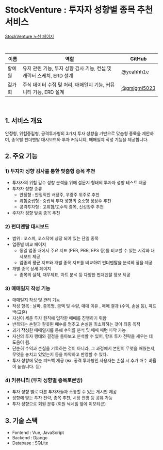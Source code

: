# StockVenture : 투자자 성향별 종목 추천 서비스
[StockVenture 노션 페이지](https://isaacshin.notion.site/b288a96adc3048adbb069709339b3699?pvs=73)

<br>

| 이름   | 역할          | GitHub        |
|--------|---------------|---------------|
| 황예원 | 유저 관련 기능, 투자 성향 검사 기능, 컨셉 및 캐릭터 스케치, ERD 설계 | [@yeahhh1e](https://github.com/yeahhh1e) |
| 김가희 | 주식 데이터 수집 및 처리, 매매일지 기능, 커뮤니티 기능, ERD 설계  | [@gmlgml5023](https://github.com/gmlgml5023) |

<br>

## 1. 서비스 개요

안정형, 위험중립형, 공격투자형의 3가지 투자 성향을 기반으로 맞춤형 종목을 제안하며, 종목별 펀더멘탈 대시보드와 투자 커뮤니티, 매매일지 작성 기능을 제공합니다.

## 2. 주요 기능

### 1) 투자자 성향 검사를 통한 맞춤형 종목 추천

- 투자자의 위험 감수 성향 분석을 위해 설문지 형태의 투자자 성향 테스트 제공
- 투자자 성향 종류
    - 안정형 : 안정적인 배당주, 우량주 위주로 추천
    - 위험중립형 : 중립적 투자 성향의 중소형 성장주 추천
    - 공격투자형 : 고위험/고수익 종목, 신성장주 추천
- 주자자 성향 맞춤 종목 추천

### 2) 펀더멘탈 대시보드

- 범위 : 코스피, 코스닥에 상장 되어 있는 단일 종목
- 업종별 비교 페이지
    - 동일  업종 내에서 주요 지표 (PER, PBR, EPS 등)를 비교할 수 있는 시각화 대시보드 제공
    - 업종의 평균 지표와 개별 종목 지표를 비교하여 펀더멘탈을 분석의 장을 제공
- 개별 종목 상세 페이지
    - 종목의 실적, 재무제표, 차트 분석 등 다양한 펀더멘탈 정보 제공

### 3) 매매일지 작성 기능

- 매매일지 작성 및 관리 기능
- 작성 항목 : 날짜, 종목명, 금액 및 수량, 매매 이유 , 매매 결과 (수익, 손실 등), 피드백(교훈)
- 자신이 세운 투자 원칙에 입각한 매매를 진행하기 위함
- 반복되는 손절과 잘못된 매수를 멈추고 손실을 최소화하는 것이 최종 목적
- 과거 작성한 매매일지를 통해 수익률 분석 및 매매 패턴 파악 가능
- 자신의 투자 행태와 결정을 돌아보고 분석할 수 있어, 향후 투자 전략을 세우는 데 도움이 됨.
- 단순히 수익과 손실을 기록하는 것이 아니라, 그 과정에서 본인이 무엇을 배웠는지, 무엇을 놓치고 있었는지 등을 파악하고 반영할 수 있다.
- 투자 성향에 맞춘 피드백 제공 (ex. 공격 투자형인 사용자는 손실 시 추가 매수 비율이 높습니다. 등)

### 4) 커뮤니티 (투자 성향별 종목토론방)

- 투자 성향 별로 다른 투자자들과 소통할 수 있는 게시판 제공
- 성향에 맞는 투자 전략, 종목 추천, 시장 전망 등 공유 가능
- 투자 성향으로 회원 분류 (회원 닉네임 앞에 이모티콘)

## 3. 기술 스택
- Fontend : Vue, JavaScript
- Backend : Django
- Database : SQLite


